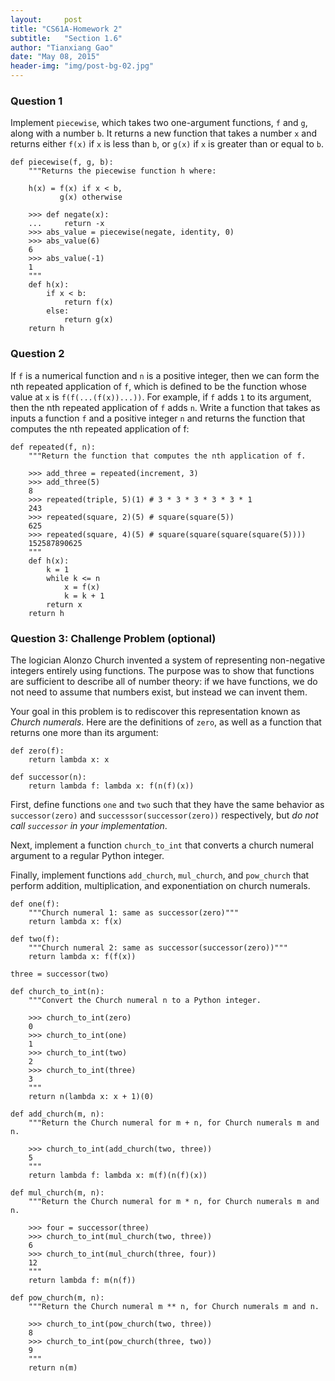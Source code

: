 ```yaml
---
layout:     post
title: "CS61A-Homework 2"
subtitle:   "Section 1.6"
author: "Tianxiang Gao"
date: "May 08, 2015"
header-img: "img/post-bg-02.jpg"
---
```

<h3>Question 1</h3>
<p>Implement <code>piecewise</code>, which takes two one-argument functions, <code>f</code> and <code>g</code>,
along with a number <code>b</code>. It returns a new function that takes a number <code>x</code> and
returns either <code>f(x)</code> if <code>x</code> is less than <code>b</code>, or <code>g(x)</code> if <code>x</code> is greater than
or equal to <code>b</code>.</p>

<pre><code>def piecewise(f, g, b):
    """Returns the piecewise function h where:

    h(x) = f(x) if x < b,
           g(x) otherwise

    >>> def negate(x):
    ...     return -x
    >>> abs_value = piecewise(negate, identity, 0)
    >>> abs_value(6)
    6
    >>> abs_value(-1)
    1
    """
    def h(x):
        if x < b:
            return f(x)
        else:
            return g(x)
    return h
</code></pre>

<h3>Question 2</h3>

<p>If <code>f</code> is a numerical function and <code>n</code> is a positive integer, then we
can form the nth repeated application of <code>f</code>, which is defined to be
the function whose value at <code>x</code> is <code>f(f(...(f(x))...))</code>. For example,
if <code>f</code> adds <code>1</code> to its argument, then the nth repeated application of
<code>f</code> adds <code>n</code>. Write a function that takes as inputs a function <code>f</code> and
a positive integer <code>n</code> and returns the function that computes the nth
repeated application of f:</p>

<pre><code>def repeated(f, n):
    """Return the function that computes the nth application of f.

    >>> add_three = repeated(increment, 3)
    >>> add_three(5)
    8
    >>> repeated(triple, 5)(1) # 3 * 3 * 3 * 3 * 3 * 1
    243
    >>> repeated(square, 2)(5) # square(square(5))
    625
    >>> repeated(square, 4)(5) # square(square(square(square(5))))
    152587890625
    """
    def h(x):
        k = 1
        while k <= n
            x = f(x)
            k = k + 1
        return x
    return h
</code></pre>

<h3>Question 3: Challenge Problem (optional)</h3>

<p>The logician Alonzo Church invented a system of representing non-negative
integers entirely using functions. The purpose was to show that functions are
sufficient to describe all of number theory: if we have functions, we do not
need to assume that numbers exist, but instead we can invent them.</p>

<p>Your goal in this problem is to rediscover this representation known as <em>Church
numerals</em>. Here are the definitions of <code>zero</code>, as well as a function that
returns one more than its argument:</p>

<pre><code>def zero(f):
    return lambda x: x

def successor(n):
    return lambda f: lambda x: f(n(f)(x))</code></pre>

<p>First, define functions <code>one</code> and <code>two</code> such that they have the same behavior
as <code>successor(zero)</code> and <code>successsor(successor(zero))</code> respectively, but <em>do
not call <code>successor</code> in your implementation</em>.</p>

<p>Next, implement a function <code>church_to_int</code> that converts a church numeral
argument to a regular Python integer.</p>

<p>Finally, implement functions <code>add_church</code>, <code>mul_church</code>, and <code>pow_church</code> that
perform addition, multiplication, and exponentiation on church numerals.</p>

<pre><code>def one(f):
    """Church numeral 1: same as successor(zero)"""
    return lambda x: f(x)

def two(f):
    """Church numeral 2: same as successor(successor(zero))"""
    return lambda x: f(f(x))

three = successor(two)

def church_to_int(n):
    """Convert the Church numeral n to a Python integer.

    &gt;&gt;&gt; church_to_int(zero)
    0
    &gt;&gt;&gt; church_to_int(one)
    1
    &gt;&gt;&gt; church_to_int(two)
    2
    &gt;&gt;&gt; church_to_int(three)
    3
    """
    return n(lambda x: x + 1)(0)

def add_church(m, n):
    """Return the Church numeral for m + n, for Church numerals m and n.

    &gt;&gt;&gt; church_to_int(add_church(two, three))
    5
    """
    return lambda f: lambda x: m(f)(n(f)(x))

def mul_church(m, n):
    """Return the Church numeral for m * n, for Church numerals m and n.

    &gt;&gt;&gt; four = successor(three)
    &gt;&gt;&gt; church_to_int(mul_church(two, three))
    6
    &gt;&gt;&gt; church_to_int(mul_church(three, four))
    12
    """
    return lambda f: m(n(f))

def pow_church(m, n):
    """Return the Church numeral m ** n, for Church numerals m and n.

    &gt;&gt;&gt; church_to_int(pow_church(two, three))
    8
    &gt;&gt;&gt; church_to_int(pow_church(three, two))
    9
    """
    return n(m)</code></pre>